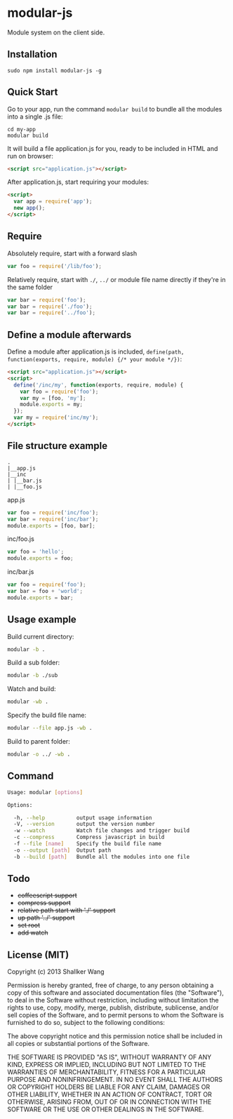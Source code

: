 modular-js
==========

Module system on the client side.


## Installation
```
sudo npm install modular-js -g
```


## Quick Start
Go to your app, run the command `modular build` to bundle all the modules into a single .js file:
```
cd my-app
modular build
```

It will build a file application.js for you, ready to be included in HTML and run on browser:
```html
<script src="application.js"></script>
```

After application.js, start requiring your modules:
```html
<script>
  var app = require('app');
  new app();
</script>
```


## Require
Absolutely require, start with a forward slash
```javascript
var foo = require('/lib/foo');
```

Relatively require, start with `./`, `../` or module file name directly if they're in the same folder
```javascript
var bar = require('foo');
var bar = require('./foo');
var bar = require('../foo');
```

## Define a module afterwards
Define a module after application.js is included, `define(path, function(exports, require, module) {/* your module */})`:
```html
<script src="application.js"></script>
<script>
  define('/inc/my', function(exports, require, module) {
    var foo = require('foo');
    var my = [foo, 'my'];
    module.exports = my;
  });
  var my = require('inc/my');
</script>
```


## File structure example
```
.
|__app.js
|__inc
| |__bar.js
| |__foo.js
```

app.js
```javascript
var foo = require('inc/foo');
var bar = require('inc/bar');
module.exports = [foo, bar];
```

inc/foo.js
```javascript
var foo = 'hello';
module.exports = foo;
```

inc/bar.js
```javascript
var foo = require('foo');
var bar = foo + 'world';
module.exports = bar;
```


## Usage example
Build current directory:
```bash
modular -b .
```

Build a sub folder:
```bash
modular -b ./sub
```

Watch and build:
```bash
modular -wb .
```

Specify the build file name:
```bash
modular --file app.js -wb .
```

Build to parent folder:
```bash
modular -o ../ -wb .
```


## Command
```bash
Usage: modular [options]

Options:

  -h, --help          output usage information
  -V, --version       output the version number
  -w --watch          Watch file changes and trigger build
  -c --compress       Compress javascript in build
  -f --file [name]    Specify the build file name
  -o --output [path]  Output path
  -b --build [path]   Bundle all the modules into one file
```


## Todo
- ~~coffeescript support~~
- ~~compress support~~
- ~~relative path start with './' support~~
- ~~up path '../' support~~
- ~~set root~~
- ~~add watch~~


## License (MIT)

Copyright (c) 2013 Shallker Wang

Permission is hereby granted, free of charge, to any person
obtaining a copy of this software and associated documentation
files (the "Software"), to deal in the Software without
restriction, including without limitation the rights to use,
copy, modify, merge, publish, distribute, sublicense, and/or sell
copies of the Software, and to permit persons to whom the
Software is furnished to do so, subject to the following
conditions:

The above copyright notice and this permission notice shall be
included in all copies or substantial portions of the Software.

THE SOFTWARE IS PROVIDED "AS IS", WITHOUT WARRANTY OF ANY KIND,
EXPRESS OR IMPLIED, INCLUDING BUT NOT LIMITED TO THE WARRANTIES
OF MERCHANTABILITY, FITNESS FOR A PARTICULAR PURPOSE AND
NONINFRINGEMENT. IN NO EVENT SHALL THE AUTHORS OR COPYRIGHT
HOLDERS BE LIABLE FOR ANY CLAIM, DAMAGES OR OTHER LIABILITY,
WHETHER IN AN ACTION OF CONTRACT, TORT OR OTHERWISE, ARISING
FROM, OUT OF OR IN CONNECTION WITH THE SOFTWARE OR THE USE OR
OTHER DEALINGS IN THE SOFTWARE.
